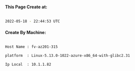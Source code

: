 
   
#### This Page Create at:

```bash

2022-05-18 - 22:44:53 UTC

```

#### Create By Machine:

```bash

Host Name : fv-az201-315

platform  : Linux-5.13.0-1022-azure-x86_64-with-glibc2.31

Ip Local  : 10.1.1.82

```

